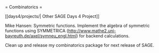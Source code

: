 = Combinatorics =

[[days4/projects/| Other SAGE Days 4 Project]]

Mike Hansen: Symmetric functions. Implement the algebra of symmetric functions using SYMMETRICA (http://www.mathe2.uni-bayreuth.de/axel/symneu_engl.html) for backend calculations.

Clean up and release my combinatorics package for next release of SAGE.
